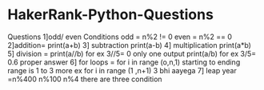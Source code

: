 # HakerRank-Python-Questions


Questions
1]odd/ even Conditions
odd = n%2  != 0
even = n%2 == 0
2]addition=  print(a+b)
3] subtraction print(a-b)
4] multiplication print(a*b)
5] division = print(a//b) for ex 3//5= 0 only one output
              print(a/b) for ex  3/5= 0.6 proper answer
6] for loops = for i in range (o,n,1) starting to ending
                range is 1 to 3 more ex for i in range (1 ,n+1) 3 bhi aayega 
7] leap year =n%400 n%100 n%4
   there are three condition 
